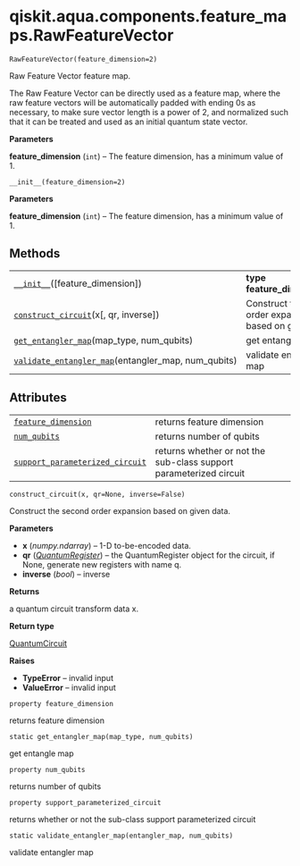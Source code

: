<span id="qiskit-aqua-components-feature-maps-rawfeaturevector" />

# qiskit.aqua.components.feature\_maps.RawFeatureVector

`RawFeatureVector(feature_dimension=2)`

Raw Feature Vector feature map.

The Raw Feature Vector can be directly used as a feature map, where the raw feature vectors will be automatically padded with ending 0s as necessary, to make sure vector length is a power of 2, and normalized such that it can be treated and used as an initial quantum state vector.

**Parameters**

**feature\_dimension** (`int`) – The feature dimension, has a minimum value of 1.

`__init__(feature_dimension=2)`

**Parameters**

**feature\_dimension** (`int`) – The feature dimension, has a minimum value of 1.

## Methods

|                                                                                                                                                                                                                     |                                                           |
| ------------------------------------------------------------------------------------------------------------------------------------------------------------------------------------------------------------------- | --------------------------------------------------------- |
| [`__init__`](#qiskit.aqua.components.feature_maps.RawFeatureVector.__init__ "qiskit.aqua.components.feature_maps.RawFeatureVector.__init__")(\[feature\_dimension])                                                 | **type feature\_dimension**`int`                          |
| [`construct_circuit`](#qiskit.aqua.components.feature_maps.RawFeatureVector.construct_circuit "qiskit.aqua.components.feature_maps.RawFeatureVector.construct_circuit")(x\[, qr, inverse])                          | Construct the second order expansion based on given data. |
| [`get_entangler_map`](#qiskit.aqua.components.feature_maps.RawFeatureVector.get_entangler_map "qiskit.aqua.components.feature_maps.RawFeatureVector.get_entangler_map")(map\_type, num\_qubits)                     | get entangle map                                          |
| [`validate_entangler_map`](#qiskit.aqua.components.feature_maps.RawFeatureVector.validate_entangler_map "qiskit.aqua.components.feature_maps.RawFeatureVector.validate_entangler_map")(entangler\_map, num\_qubits) | validate entangler map                                    |

## Attributes

|                                                                                                                                                                                                             |                                                                    |
| ----------------------------------------------------------------------------------------------------------------------------------------------------------------------------------------------------------- | ------------------------------------------------------------------ |
| [`feature_dimension`](#qiskit.aqua.components.feature_maps.RawFeatureVector.feature_dimension "qiskit.aqua.components.feature_maps.RawFeatureVector.feature_dimension")                                     | returns feature dimension                                          |
| [`num_qubits`](#qiskit.aqua.components.feature_maps.RawFeatureVector.num_qubits "qiskit.aqua.components.feature_maps.RawFeatureVector.num_qubits")                                                          | returns number of qubits                                           |
| [`support_parameterized_circuit`](#qiskit.aqua.components.feature_maps.RawFeatureVector.support_parameterized_circuit "qiskit.aqua.components.feature_maps.RawFeatureVector.support_parameterized_circuit") | returns whether or not the sub-class support parameterized circuit |

`construct_circuit(x, qr=None, inverse=False)`

Construct the second order expansion based on given data.

**Parameters**

*   **x** (*numpy.ndarray*) – 1-D to-be-encoded data.
*   **qr** ([*QuantumRegister*](qiskit.circuit.QuantumRegister#qiskit.circuit.QuantumRegister "qiskit.circuit.QuantumRegister")) – the QuantumRegister object for the circuit, if None, generate new registers with name q.
*   **inverse** (*bool*) – inverse

**Returns**

a quantum circuit transform data x.

**Return type**

[QuantumCircuit](qiskit.circuit.QuantumCircuit#qiskit.circuit.QuantumCircuit "qiskit.circuit.QuantumCircuit")

**Raises**

*   **TypeError** – invalid input
*   **ValueError** – invalid input

`property feature_dimension`

returns feature dimension

`static get_entangler_map(map_type, num_qubits)`

get entangle map

`property num_qubits`

returns number of qubits

`property support_parameterized_circuit`

returns whether or not the sub-class support parameterized circuit

`static validate_entangler_map(entangler_map, num_qubits)`

validate entangler map
